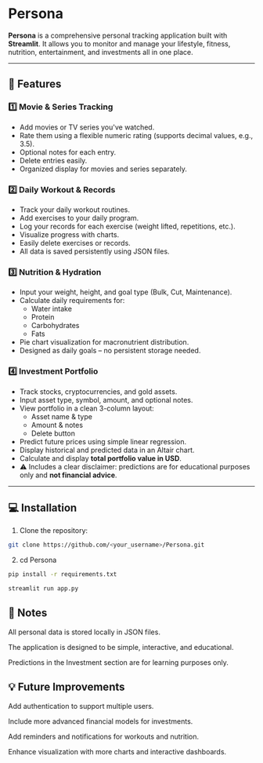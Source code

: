 ﻿# Persona

**Persona** is a comprehensive personal tracking application built with **Streamlit**. It allows you to monitor and manage your lifestyle, fitness, nutrition, entertainment, and investments all in one place.

---

## 🚀 Features

### 1️⃣ Movie & Series Tracking
- Add movies or TV series you've watched.
- Rate them using a flexible numeric rating (supports decimal values, e.g., 3.5).
- Optional notes for each entry.
- Delete entries easily.
- Organized display for movies and series separately.

### 2️⃣ Daily Workout & Records
- Track your daily workout routines.
- Add exercises to your daily program.
- Log your records for each exercise (weight lifted, repetitions, etc.).
- Visualize progress with charts.
- Easily delete exercises or records.
- All data is saved persistently using JSON files.

### 3️⃣ Nutrition & Hydration
- Input your weight, height, and goal type (Bulk, Cut, Maintenance).
- Calculate daily requirements for:
  - Water intake
  - Protein
  - Carbohydrates
  - Fats
- Pie chart visualization for macronutrient distribution.
- Designed as daily goals – no persistent storage needed.

### 4️⃣ Investment Portfolio
- Track stocks, cryptocurrencies, and gold assets.
- Input asset type, symbol, amount, and optional notes.
- View portfolio in a clean 3-column layout:
  - Asset name & type
  - Amount & notes
  - Delete button
- Predict future prices using simple linear regression.
- Display historical and predicted data in an Altair chart.
- Calculate and display **total portfolio value in USD**.
- ⚠️ Includes a clear disclaimer: predictions are for educational purposes only and **not financial advice**.

---

## 💻 Installation

1. Clone the repository:

```bash
git clone https://github.com/<your_username>/Persona.git
```
2. cd Persona
```bash
pip install -r requirements.txt

streamlit run app.py
```

## 🎯 Notes

All personal data is stored locally in JSON files.

The application is designed to be simple, interactive, and educational.

Predictions in the Investment section are for learning purposes only.

## 💡 Future Improvements

Add authentication to support multiple users.

Include more advanced financial models for investments.

Add reminders and notifications for workouts and nutrition.


Enhance visualization with more charts and interactive dashboards.

